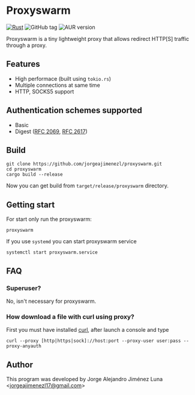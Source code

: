 # Proxyswarm

[![Rust](https://github.com/jorgeajimenezl/proxyswarm/actions/workflows/rust.yml/badge.svg)](https://github.com/jorgeajimenezl/proxyswarm/actions/workflows/rust.yml)
![GitHub tag](https://img.shields.io/github/v/tag/jorgeajimenezl/proxyswarm)
![AUR version](https://img.shields.io/aur/version/proxyswarm)

Proxyswarm is a tiny lightweight proxy that allows redirect HTTP[S] traffic through a proxy.

## Features

- High performace (built using `tokio.rs`)
- Multiple connections at same time
- HTTP, SOCKS5 support

## Authentication schemes supported

- Basic
- Digest ([RFC 2069](https://tools.ietf.org/html/rfc2069), [RFC 2617](https://tools.ietf.org/html/rfc2617))

## Build

```shell
git clone https://github.com/jorgeajimenezl/proxyswarm.git
cd proxyswarm
cargo build --release
```

Now you can get build from `target/release/proxyswarm` directory.

## Getting start

For start only run the proxyswarm:

```shell
proxyswarm
```

If you use `systemd` you can start proxyswarm service

```shell
systemctl start proxyswarm.service
```

## FAQ

### Superuser?

No, isn't necessary for proxyswarm.

### How download a file with curl using proxy?

First you must have installed [curl](https://github.com/curl), after launch a console and type

```shell
curl --proxy [http|https|sock]://host:port --proxy-user user:pass --proxy-anyauth
```

## Author

This program was developed by Jorge Alejandro Jiménez Luna <<jorgeajimenezl17@gmail.com>>

